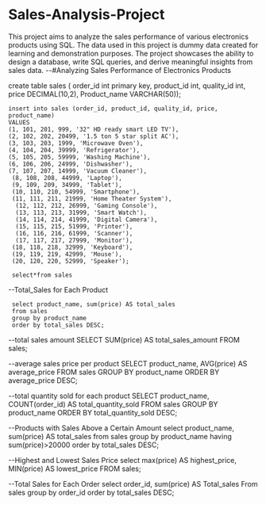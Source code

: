 # Sales-Analysis-Project
This project aims to analyze the sales performance of various electronics products using SQL. The data used in this project is dummy data created for learning and demonstration purposes. The project showcases the ability to design a database, write SQL queries, and derive meaningful insights from sales data.
--#Analyzing Sales Performance of Electronics Products

create table sales (
    order_id int primary key,
    product_id int,
    quality_id int,
    price DECIMAL(10,2),
    Product_name VARCHAR(50));

    insert into sales (order_id, product_id, quality_id, price, product_name)
    VALUES
    (1, 101, 201, 999, '32" HD ready smart LED TV'),
    (2, 102, 202, 20499, '1.5 ton 5 star split AC'),
    (3, 103, 203, 1999, 'Microwave Oven'),
    (4, 104, 204, 39999, 'Refrigerator'), 
    (5, 105, 205, 59999, 'Washing Machine'), 
    (6, 106, 206, 24999, 'Dishwasher'), 
    (7, 107, 207, 14999, 'Vacuum Cleaner'),
     (8, 108, 208, 44999, 'Laptop'), 
     (9, 109, 209, 34999, 'Tablet'), 
     (10, 110, 210, 54999, 'Smartphone'), 
     (11, 111, 211, 21999, 'Home Theater System'),
      (12, 112, 212, 26999, 'Gaming Console'), 
      (13, 113, 213, 31999, 'Smart Watch'), 
      (14, 114, 214, 41999, 'Digital Camera'), 
      (15, 115, 215, 51999, 'Printer'), 
      (16, 116, 216, 61999, 'Scanner'), 
      (17, 117, 217, 27999, 'Monitor'),
     (18, 118, 218, 32999, 'Keyboard'), 
     (19, 119, 219, 42999, 'Mouse'), 
     (20, 120, 220, 52999, 'Speaker');

     select*from sales

--Total_Sales for Each Product

     select product_name, sum(price) AS total_sales
     from sales
     group by product_name
     order by total_sales DESC; 

--total sales amount
     SELECT SUM(price) AS total_sales_amount
FROM sales;

--average sales price per product
SELECT product_name, AVG(price) AS average_price
FROM sales
GROUP BY product_name
ORDER BY average_price DESC;

--total quantity sold for each product
SELECT product_name, COUNT(order_id) AS total_quantity_sold
FROM sales
GROUP BY product_name
ORDER BY total_quantity_sold DESC;

--Products with Sales Above a Certain Amount
select product_name, sum(price) AS total_sales
from sales
group by product_name
having sum(price)>20000
order by total_sales DESC;

--Highest and Lowest Sales Price
select max(price) AS highest_price, MIN(price) AS lowest_price
FROM sales;

--Total Sales for Each Order
select order_id, sum(price) AS Total_sales
From sales
group by order_id
order by total_sales DESC;





